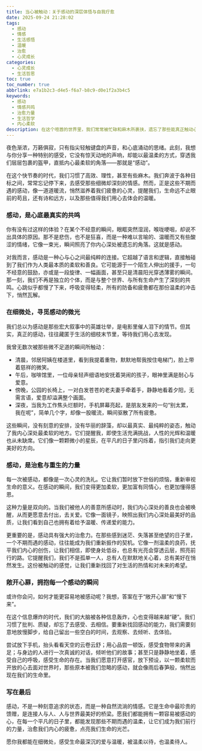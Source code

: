 ```yaml
---
title: 当心被触动：关于感动的深层体悟与自我疗愈
date: 2025-09-24 21:28:02
tags:
  - 感动
  - 情感
  - 生活感悟
  - 温暖
  - 治愈
  - 心灵成长
categories:
  - 心灵成长
  - 生活哲思
toc: true
toc_number: true
abbrlink: e7a1b2c3-d4e5-f6a7-b8c9-d0e1f2a3b4c5
keywords:
  - 感动
  - 情感共鸣
  - 治愈力量
  - 生活哲学
  - 内心柔软
description: 在这个喧嚣的世界里，我们常常被忙碌和麻木所裹挟，遗忘了那些能真正触动心弦的瞬间。本文将带你走进“感动”的深层世界，探讨它如何以最温柔的方式，唤醒我们内心深处的柔软与力量，成为治愈疲惫、点亮希望的微光。让我们一起，重新学习感受，重新发现生命中那些不期而遇的温暖。
---
```


夜色渐浓，万籁俱寂，只有指尖轻触键盘的声音，和心底涌动的思绪。此刻，我想与你分享一种特别的感受，它没有惊天动地的声响，却能以最温柔的方式，穿透我们层层包裹的盔甲，直抵内心最柔软的角落——那就是“感动”。

在这个快节奏的时代，我们习惯了高效、理性，甚至有些麻木。我们奔波于各种目标之间，常常忘记停下来，去感受那些细微却深刻的情感。然而，正是这些不期而遇的感动，像一道道暖流，悄然滋养着我们疲惫的心灵，提醒我们，生命远不止眼前的苟且，还有诗和远方，以及那些值得我们用心去体会的温暖。

### 感动，是心底最真实的共鸣

你有没有过这样的体验？在某个不经意的瞬间，眼眶突然湿润，喉咙哽咽，却说不出具体的原因。那不是悲伤，也不是狂喜，而是一种难以言喻的、温暖而又有些酸涩的情绪，它像一束光，瞬间照亮了你内心深处被遗忘的角落。这就是感动。

对我而言，感动是一种心与心之间最纯粹的连接。它超越了语言和逻辑，直接触碰到了我们作为人类最本质的柔软和善良。它可能源于一个陌生人伸出的援手，一句不经意的鼓励，亦或是一段旋律、一幅画面，甚至只是清晨阳光穿透薄雾的瞬间。那一刻，我们不再是独立的个体，而是与整个世界、与所有生命产生了深刻的共鸣。心跳似乎都慢了下来，呼吸变得轻柔，所有的防备和疲惫都在那份温柔的冲击下，悄然瓦解。

### 在细微处，寻觅感动的微光

我们总以为感动是那些宏大叙事中的英雄壮举，是电影里催人泪下的情节。但其实，真正的感动，往往藏匿于生活的细枝末节里，等待我们用心去发现。

我曾无数次被那些微不足道的瞬间所触动：
*   清晨，邻居阿姨在楼道里，看到我提着重物，默默地帮我按住电梯门，脸上带着慈祥的微笑。
*   午后，咖啡馆里，一位母亲轻声细语地安抚着哭闹的孩子，眼神里满是耐心与爱意。
*   傍晚，公园的长椅上，一对白发苍苍的老夫妻手牵着手，静静地看着夕阳，无需言语，爱意却溢满整个画面。
*   深夜，当我为工作焦头烂额时，手机屏幕亮起，是朋友发来的一句“别太累，我在呢”，简单几个字，却像一股暖流，瞬间驱散了所有疲惫。

这些瞬间，没有刻意的安排，没有华丽的辞藻，却以最真实、最纯粹的姿态，触动了我内心深处最柔软的地方。它们提醒我，即使生活充满挑战，人性的光辉和温暖也从未缺席。它们像一颗颗微小的星辰，在平凡的日子里闪烁着，指引我们走向更美好的方向。

### 感动，是治愈与重生的力量

每一次被感动，都像是一次心灵的洗礼。它让我们暂时放下世俗的烦恼，重新审视生命的意义。在感动的瞬间，我们变得更加柔软，更加富有同情心，也更加懂得感恩。

这种力量是双向的。当我们被他人的善意所感动时，我们内心深处的善良也会被唤醒，从而更愿意去付出，去关爱。它像一面镜子，映照出我们内心深处最美好的品质，让我们看到自己也拥有着给予温暖、传递爱的能力。

更重要的是，感动具有强大的治愈力。在那些感到迷茫、失落甚至绝望的日子里，一个不期而遇的感动，往往能成为我们重新振作的契机。它像一剂温柔的良药，抚平我们内心的创伤，让我们相信，即使身处低谷，也总有光亮会穿透云层，照亮前行的路。它提醒我们，我们不是孤单一人，总有人在默默地关心着，总有美好在悄然发生。这份被触动的感觉，让我们重新找回了对生活的热情和对未来的希望。

### 敞开心扉，拥抱每一个感动的瞬间

或许你会问，如何才能更容易地被感动呢？我想，答案在于“敞开心扉”和“慢下来”。

在这个信息爆炸的时代，我们的大脑被各种信息轰炸，心也变得越来越“硬”。我们习惯了批判、质疑，却忘了去感受、去相信。要重新找回感动的能力，我们需要刻意地放慢脚步，给自己留出一些空白的时间，去观察、去倾听、去体验。

尝试放下手机，抬头看看天空的云卷云舒；用心品尝一顿饭，感受食物带来的满足；与身边的人进行一次真诚的对话，倾听他们的故事；甚至只是静静地坐着，感受自己的呼吸，感受生命的存在。当我们愿意打开感官，放下预设，以一颗柔软而开放的心去面对世界时，那些原本被我们忽略的感动，就会像雨后春笋般，悄然出现在我们的生命里。

### 写在最后

感动，不是一种刻意追求的状态，而是一种自然流淌的情感。它是生命中最珍贵的馈赠，是连接人与人、人与世界最美好的桥梁。愿我们都能拥有一颗容易被感动的心，在每一个平凡的日子里，都能发现那些不期而遇的温柔，让它们成为我们前行的力量，治愈我们内心的疲惫，点亮我们生命的光芒。

愿你我都能在细微处，感受生命最深沉的爱与温暖，被温柔以待，也温柔待人。